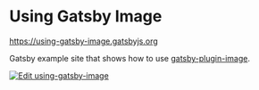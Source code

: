 # Using Gatsby Image

https://using-gatsby-image.gatsbyjs.org

Gatsby example site that shows how to use [gatsby-plugin-image](https://github.com/gatsbyjs/gatsby/tree/master/packages/gatsby-image).

[![Edit using-gatsby-image](https://codesandbox.io/static/img/play-codesandbox.svg)](https://codesandbox.io/s/github/gatsbyjs/gatsby/tree/master/examples/using-gatsby-image)
